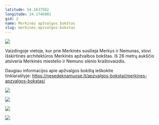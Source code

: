 ```yaml
---
latitude: 54.1637562
longitude: 24.1746801
gid: 2
name: Merkinės apžvalgos bokštas
slug: merkines-apzvalgos-bokstas
---
```

![](https://lh3.googleusercontent.com/umsh/AFiHsUFojIA6TvdjUizDDPu1JtQFT7centlRoPm1B_XrmbXYBBzeG8_I0xkPMJl3F2klhOZD7TykkfV0wbU15eZpEmgcT39zYlZO0GwjTSuEv8nXbiQVSfTVpMbL7IN9LQEU_zekgA)  
  
Vaizdingoje vietoje, kur prie Merkinės susilieja Merkys ir Nemunas, stovi išskirtinės architektūros Merkinės apžvalbos bokštas. Iš 26 metrų aukščio atsiveria Merkinės miestelio ir Nemuno slėnio kraštovaizdis.  
  
Daugiau informacijos apie apžvalgos bokštą ieškokite tinklaraštyje: https://nesedeknamuose.lt/apzvalgos-bokstai/merkines-apzvalgos-bokstas/  
  
![](https://lh3.googleusercontent.com/umsh/AFiHsUHJDvE1vlbnwtaxNYAfz0ul_Ny0e6q3SeQ_0xrXJ9_OuiRnjZRpcQ8DaFg9HpzAlRWBC4rZ92LNdUivNUd6nesY3T0krMbnzob06oNgxFX5KmURJOfIoruJolCGncTFiZiNfA)  
  
![](https://lh3.googleusercontent.com/umsh/AFiHsUEDL-pmAfMskQhTdvl2i15Xu0-SHdYQEqNvkTXUsQKIz4J_vfk5gaPjK8Y993lzu4Tq3cBJxKJPOa4YsLcxPbqmasAKkINlE8ZA4HJ7huL5Im9jetcSeh10z5x4hR08YWYaeA)  
  
![](https://lh3.googleusercontent.com/umsh/AFiHsUFNMEuR0HqldehVmwGUxztkIdQFIEv2QUsLXxvGADWGZ3S_h9heRK-ktz-KOQPHE168WQwp8TLrMVTlIit322K7CmmX0b7AWsglcXIK3b4ZDPKYYPy1ialavqhYNr-3YbIg)  
  
![](https://lh3.googleusercontent.com/umsh/AFiHsUGQypXeqtJFaC3vAxqUrnYjpVr7W68MZ1dX3b6-m37cgydgqExP2Vk1BHOyjei8dDYGmI2SdZ_LRKOG3edh9uDghljcuqAAFNOywykYQAJwyOzSa22QzwWW2eIvikTLY5tbFg)
